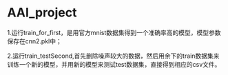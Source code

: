 # AAI_project
1.运行train_for_first，是用官方mnist数据集得到一个准确率高的模型，模型参数保存在cnn2.pkl中；

2.运行train_testSecond,首先删除噪声较大的数据，然后用余下的train数据集来训练一个新的模型，并用新的模型来测试test数据集，直接得到相应的csv文件。

